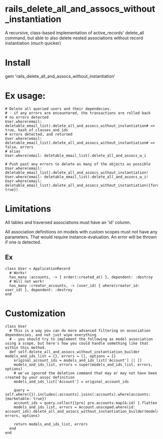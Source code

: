 # rails_delete_all_and_assocs_without_instantiation
A recursive, class-based implementation of active_records' delete_all command, but able to also delete nested associations without record instantiation (much quicker)

# Install
gem 'rails_delete_all_and_assocs_without_instantiation'

# Ex usage:
  ```
  # Delete all queried users and their dependecies.
  # - if any errors are encountered, the transactions are rolled back
  # no errors detected
  User.where(email: deletable_email_list).delete_all_and_assocs_without_instantiation# => true, hash_of_classes_and_ids
  # errors detected, and returned
  User.where(email: deletable_email_list).delete_all_and_assocs_without_instantiation# => false, errors
  # alias
  User.where(email: deletable_email_list).delete_all_and_assocs_w_i
  ```
  ```
  # Push past any errors to delete as many of the objects as possible
  User.where(email: deletable_email_list).delete_all_and_assocs_without_instantiation!
  User.where(email: deletable_email_list).delete_all_and_assocs_w_i!
  User.where(email: deletable_email_list).delete_all_and_assocs_without_instantiation({force: true})
  ```


# Limitations
All tables and traversed associations must have an 'id' column.

All association definitions on models with custom scopes must not have any parameters. That would require instance-evaluation. An error will be thrown if one is detected.
## Ex
```
class User < ApplicationRecord
  # Works!
  has_many :accounts, -> { order(:created_at) }, dependent: :destroy
  # Will not work!
  has_many :creator_accounts, -> (user_id) { where(creator_id: user_id) }, dependent: :destroy
end
```

# Customization
```
class User
  # This is a way you can do more advanced filtering on association dependencies, and not just wipe everything
  # - you should try to implement the following as model association using a scope, but here's how you could handle something like that within this method.
  def self.delete_all_and_assocs_without_instantiation_builder models_and_ids_list = {}, errors = [], options = {}
    original_account_ids = models_and_ids_list['Account'] || []
    models_and_ids_list, errors = super(models_and_ids_list, errors, options)
    # we've ignored the deletion command that may or may not have been created by your assoc definition
    models_and_ids_list['Account'] = original_account_ids
    
    query = self.where({}).includes(:accounts).joins(:accounts).where(accounts: {marketable: true})
    account_ids = query.collect{|pro| pro.accounts.map(&:id) }.flatten
    models_and_ids_list, errors = Account.unscoped.where(id: account_ids).delete_all_and_assocs_without_instantiation_builder(models_and_ids_list, errors, options)

    return models_and_ids_list, errors
  end
end
```
